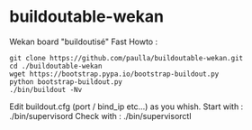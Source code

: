 # buildoutable-wekan
Wekan board "buildoutisé"
Fast Howto :

    git clone https://github.com/paulla/buildoutable-wekan.git
    cd ./buildoutable-wekan
    wget https://bootstrap.pypa.io/bootstrap-buildout.py
    python bootstrap-buildout.py
    ./bin/buildout -Nv

Edit buildout.cfg (port / bind_ip etc...) as you whish.
Start with :
    ./bin/supervisord
Check with :
    ./bin/supervisorctl
